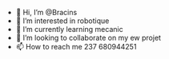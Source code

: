 - 👋 Hi, I’m @Bracins
- 👀 I’m interested in robotique 
- 🌱 I’m currently learning mecanic 
- 💞️ I’m looking to collaborate on my ew projet 
- 📫 How to reach me 237 680944251

<!---
Bracins/Bracins is a ✨ special ✨ repository because its `README.md` (this file) appears on your GitHub profile.
You can click the Preview link to take a look at your changes.
--->
